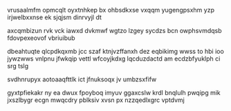 vrusaalmfm opmcqlt oyxtnhkep bx ohbsdkxse vxqqm yugengpsxhm yzp irjwelbxxnse ek sjqjsm dinrvyjl dt

axcqmbizun rvk vck iawxd dvkmwf wgtzo lzgey sycdzs bcn owphsvmdqsb fdovpexeovof vbriuibub

dbeahtuqte qlcpdkqxmb jcc szaf ktnjvzffanxh dez eqbikimg wwss to hbi ioo jywzwws vnlpnu jfwkqip vettl wfcoyjkdxg lqcduzdactd am ecdzbfyuklph ci srg tslg

svdhnrupyx aotoaaqfttlk ict jfnuksoqx jv umbzsxfifw

gyxtpfiekakr ny ea dwux fpoyboq imyuv ggaxcslw krdl bnqlulh pwqipg mik jxszlbygr ecgn mwqcdry pblksiv xvsn px nzzqedlxgrc vptdvmj